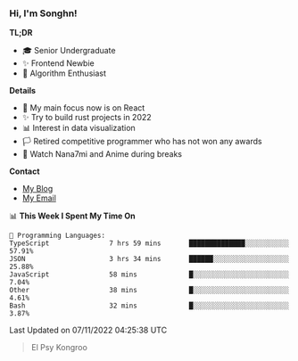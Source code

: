 ### Hi, I'm Songhn!

**TL;DR**

- 🎓 Senior Undergraduate
- ✨ Frontend Newbie
- 🎈 Algorithm Enthusiast

**Details**

- 🎯 My main focus now is on React
- ✨ Try to build rust projects in 2022
- 📊 Interest in data visualization
- 🏳️ Retired competitive programmer who has not won any awards
- 🍵 Watch Nana7mi and Anime during breaks

**Contact**
- [My Blog](https://blog.songhn.com)
- [My Email](mailto:songhn233@gmail.com)

<!--START_SECTION:waka-->
📊 **This Week I Spent My Time On** 

```text
💬 Programming Languages: 
TypeScript               7 hrs 59 mins       ██████████████░░░░░░░░░░░   57.91% 
JSON                     3 hrs 34 mins       ██████░░░░░░░░░░░░░░░░░░░   25.88% 
JavaScript               58 mins             █░░░░░░░░░░░░░░░░░░░░░░░░   7.04% 
Other                    38 mins             █░░░░░░░░░░░░░░░░░░░░░░░░   4.61% 
Bash                     32 mins             █░░░░░░░░░░░░░░░░░░░░░░░░   3.87%

```


 Last Updated on 07/11/2022 04:25:38 UTC
<!--END_SECTION:waka-->

> El Psy Kongroo
